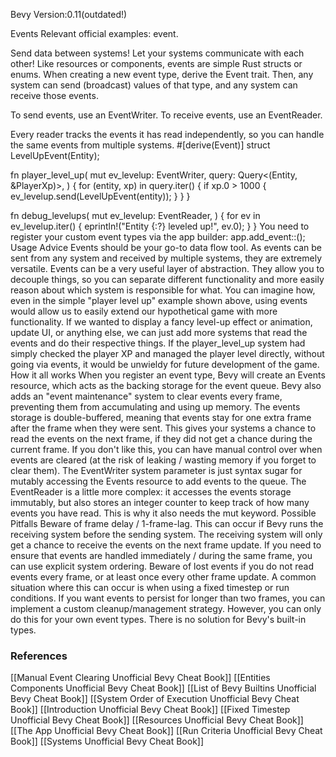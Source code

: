 Bevy Version:0.11(outdated!)


Events
Relevant official examples:
event.

Send data between systems! Let your systems communicate with each other!
Like resources or components, events are
simple Rust structs or enums. When creating a new event type, derive
the Event trait.
Then, any system can send (broadcast) values of that type,
and any system can receive those events.

To send events, use an EventWriter<T>.
To receive events, use an EventReader<T>.

Every reader tracks the events it has read independently, so you can handle
the same events from multiple systems.
#[derive(Event)]
struct LevelUpEvent(Entity);

fn player_level_up(
    mut ev_levelup: EventWriter<LevelUpEvent>,
    query: Query<(Entity, &PlayerXp)>,
) {
    for (entity, xp) in query.iter() {
        if xp.0 > 1000 {
            ev_levelup.send(LevelUpEvent(entity));
        }
    }
}

fn debug_levelups(
    mut ev_levelup: EventReader<LevelUpEvent>,
) {
    for ev in ev_levelup.iter() {
        eprintln!("Entity {:?} leveled up!", ev.0);
    }
}
You need to register your custom event types via the app builder:
app.add_event::<LevelUpEvent>();
Usage Advice
Events should be your go-to data flow tool. As events can be sent from any
system and received by multiple systems, they are extremely
versatile.
Events can be a very useful layer of abstraction. They allow you to decouple
things, so you can separate different functionality and more easily reason
about which system is responsible for what.
You can imagine how, even in the simple "player level up" example shown above,
using events would allow us to easily extend our hypothetical game with more
functionality. If we wanted to display a fancy level-up effect or animation,
update UI, or anything else, we can just add more systems that read the events
and do their respective things. If the player_level_up system had simply
checked the player XP and managed the player level directly, without going via
events, it would be unwieldy for future development of the game.
How it all works
When you register an event type, Bevy will create an Events<T>
resource, which acts as the backing storage for the event queue. Bevy
also adds an "event maintenance" system to clear events every
frame, preventing them from accumulating and using up memory.
The events storage is double-buffered, meaning that events stay for one extra
frame after the frame when they were sent. This gives your systems a chance to
read the events on the next frame, if they did not get a chance during the
current frame.
If you don't like this, you can have manual control over when events are
cleared (at the risk of leaking / wasting memory if you
forget to clear them).
The EventWriter<T> system parameter is just syntax sugar
for mutably accessing the Events<T> resource to
add events to the queue. The EventReader<T> is a little
more complex: it accesses the events storage immutably, but also stores an
integer counter to keep track of how many events you have read. This is why it
also needs the mut keyword.
Possible Pitfalls
Beware of frame delay / 1-frame-lag. This can occur if Bevy runs the receiving
system before the sending system. The receiving system will only get a chance
to receive the events on the next frame update. If you need to ensure that
events are handled immediately / during the same frame, you can use explicit
system ordering.
Beware of lost events if you do not read events every frame, or at least once
every other frame update. A common situation where this can occur is when
using a fixed timestep or run conditions.
If you want events to persist for longer than two frames, you can implement a
custom cleanup/management strategy. However, you can only do
this for your own event types. There is no solution for Bevy's
built-in types.

### References
[[Manual Event Clearing  Unofficial Bevy Cheat Book]] [[Entities Components  Unofficial Bevy Cheat Book]] [[List of Bevy Builtins  Unofficial Bevy Cheat Book]] [[System Order of Execution  Unofficial Bevy Cheat Book]] [[Introduction  Unofficial Bevy Cheat Book]] [[Fixed Timestep  Unofficial Bevy Cheat Book]] [[Resources  Unofficial Bevy Cheat Book]] [[The App  Unofficial Bevy Cheat Book]] [[Run Criteria  Unofficial Bevy Cheat Book]] [[Systems  Unofficial Bevy Cheat Book]] 